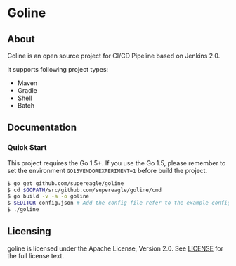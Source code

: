 # Goline

## About

Goline is an open source project for CI/CD Pipeline based on Jenkins 2.0.

It supports following project types:
- Maven
- Gradle
- Shell
- Batch

## Documentation

### Quick Start
This project requires the Go 1.5+. If you use the Go 1.5, please remember to set the environment `GO15VENDOREXPERIMENT=1` before build the project.

```sh
$ go get github.com/supereagle/goline
$ cd $GOPATH/src/github.com/supereagle/goline/cmd
$ go build -v -a -o goline
$ $EDITOR config.json # Add the config file refer to the example config file `config-example.json`
$ ./goline
```

## Licensing

goline is licensed under the Apache License, Version 2.0. See [LICENSE](https://github.com/supereagle/goline/blob/master/LICENSE) for the full
license text.
